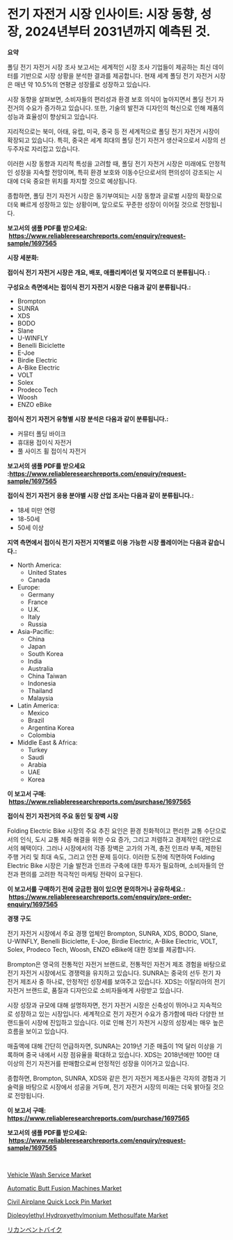 <p><h1>전기 자전거 시장 인사이트: 시장 동향, 성장, 2024년부터 2031년까지 예측된 것.</h1></p><p><strong>요약</strong></p>
<p><p>폴딩 전기 자전거 시장 조사 보고서는 세계적인 시장 조사 기업들이 제공하는 최신 데이터를 기반으로 시장 상황을 분석한 결과를 제공합니다. 현재 세계 폴딩 전기 자전거 시장은 매년 약 10.5%의 연평균 성장률로 성장하고 있습니다.</p><p>시장 동향을 살펴보면, 소비자들의 편리성과 환경 보호 의식이 높아지면서 폴딩 전기 자전거의 수요가 증가하고 있습니다. 또한, 기술의 발전과 디자인의 혁신으로 인해 제품의 성능과 효율성이 향상되고 있습니다.</p><p>지리적으로는 북미, 아태, 유럽, 미국, 중국 등 전 세계적으로 폴딩 전기 자전거 시장이 확장되고 있습니다. 특히, 중국은 세계 최대의 폴딩 전기 자전거 생산국으로서 시장의 선두주자로 자리잡고 있습니다.</p><p>이러한 시장 동향과 지리적 특성을 고려할 때, 폴딩 전기 자전거 시장은 미래에도 안정적인 성장을 지속할 전망이며, 특히 환경 보호와 이동수단으로서의 편의성이 강조되는 시대에 더욱 중요한 위치를 차지할 것으로 예상됩니다.</p><p>종합하면, 폴딩 전기 자전거 시장은 동기부여되는 시장 동향과 글로벌 시장의 확장으로 더욱 빠르게 성장하고 있는 상황이며, 앞으로도 꾸준한 성장이 이어질 것으로 전망됩니다.</p></p>
<p><strong>보고서의 샘플 PDF를 받으세요: &nbsp;<a href="https://www.reliableresearchreports.com/enquiry/request-sample/1697565">https://www.reliableresearchreports.com/enquiry/request-sample/1697565</a></strong></p>
<p><strong>시장 세분화:</strong></p>
<p><strong> 접이식 전기 자전거 시장은 개요, 배포, 애플리케이션 및 지역으로 더 분류됩니다. :</strong></p>
<p><strong>구성요소 측면에서는 접이식 전기 자전거 시장은 다음과 같이 분류됩니다.:</strong></p>
<p><ul><li>Brompton</li><li>SUNRA</li><li>XDS</li><li>BODO</li><li>Slane</li><li>U-WINFLY</li><li>Benelli Biciclette</li><li>E-Joe</li><li>Birdie Electric</li><li>A-Bike Electric</li><li>VOLT</li><li>Solex</li><li>Prodeco Tech</li><li>Woosh</li><li>ENZO eBike</li></ul></p>
<p><strong> 접이식 전기 자전거 유형별 시장 분석은 다음과 같이 분류됩니다.:</strong></p>
<p><ul><li>커뮤터 폴딩 바이크</li><li>휴대용 접이식 자전거</li><li>풀 사이즈 휠 접이식 자전거</li></ul></p>
<p><strong>보고서의 샘플 PDF를 받으세요 :<a href="https://www.reliableresearchreports.com/enquiry/request-sample/1697565">https://www.reliableresearchreports.com/enquiry/request-sample/1697565</a></strong></p>
<p><strong> 접이식 전기 자전거 응용 분야별 시장 산업 조사는 다음과 같이 분류됩니다.:</strong></p>
<p><ul><li>18세 미만 연령</li><li>18-50세</li><li>50세 이상</li></ul></p>
<p><strong>지역 측면에서 접이식 전기 자전거 지역별로 이용 가능한 시장 플레이어는 다음과 같습니다.:</strong></p>
<p><ul>
    <li>
        North America:
        <ul>
            <li>United States</li>
            <li>Canada</li>
        </ul>
    </li>
    <li>
        Europe:
        <ul>
            <li>Germany</li>
            <li>France</li>
            <li>U.K.</li>
            <li>Italy</li>
            <li>Russia</li>
        </ul>
    </li>
    <li>
        Asia-Pacific:
        <ul>
            <li>China</li>
            <li>Japan</li>
            <li>South Korea</li>
            <li>India</li>
            <li>Australia</li>
            <li>China Taiwan</li>
            <li>Indonesia</li>
            <li>Thailand</li>
            <li>Malaysia</li>
        </ul>
    </li>
    <li>
        Latin America:
        <ul>
            <li>Mexico</li>
            <li>Brazil</li>
            <li>Argentina Korea</li>
            <li>Colombia</li>
        </ul>
    </li>
    <li>
        Middle East & Africa:
        <ul>
            <li>Turkey</li>
            <li>Saudi</li>
            <li>Arabia</li>
            <li>UAE</li>
            <li>Korea</li>
        </ul>
    </li>
    </ul></p>
<p><strong>이 보고서 구매: &nbsp;<a href="https://www.reliableresearchreports.com/purchase/1697565">https://www.reliableresearchreports.com/purchase/1697565</a></strong></p>
<p><strong>접이식 전기 자전거의 주요 동인 및 장벽 시장</strong></p>
<p><p>Folding Electric Bike 시장의 주요 추진 요인은 환경 친화적이고 편리한 교통 수단으로서의 인식, 도시 교통 체증 해결을 위한 수요 증가, 그리고 저렴하고 경제적인 대안으로서의 혜택이다. 그러나 시장에서의 각종 장벽은 고가의 가격, 충전 인프라 부족, 제한된 주행 거리 및 최대 속도, 그리고 안전 문제 등이다. 이러한 도전에 직면하여 Folding Electric Bike 시장은 기술 발전과 인프라 구축에 대한 투자가 필요하며, 소비자들의 안전과 편의를 고려한 적극적인 마케팅 전략이 요구된다.</p></p>
<p><strong>이 보고서를 구매하기 전에 궁금한 점이 있으면 문의하거나 공유하세요.: &nbsp;<a href="https://www.reliableresearchreports.com/enquiry/pre-order-enquiry/1697565">https://www.reliableresearchreports.com/enquiry/pre-order-enquiry/1697565</a></strong></p>
<p><strong>경쟁 구도</strong></p>
<p><p>전기 자전거 시장에서 주요 경쟁 업체인 Brompton, SUNRA, XDS, BODO, Slane, U-WINFLY, Benelli Biciclette, E-Joe, Birdie Electric, A-Bike Electric, VOLT, Solex, Prodeco Tech, Woosh, ENZO eBike에 대한 정보를 제공합니다.</p><p>Brompton은 영국의 전통적인 자전거 브랜드로, 전통적인 자전거 제조 경험을 바탕으로 전기 자전거 시장에서도 경쟁력을 유지하고 있습니다. SUNRA는 중국의 선두 전기 자전거 제조사 중 하나로, 안정적인 성장세를 보여주고 있습니다. XDS는 이탈리아의 전기 자전거 브랜드로, 품질과 디자인으로 소비자들에게 사랑받고 있습니다.</p><p>시장 성장과 규모에 대해 설명하자면, 전기 자전거 시장은 신축성이 뛰어나고 지속적으로 성장하고 있는 시장입니다. 세계적으로 전기 자전거 수요가 증가함에 따라 다양한 브랜드들이 시장에 진입하고 있습니다. 이로 인해 전기 자전거 시장의 성장세는 매우 높은 흐름을 보이고 있습니다.</p><p>매출액에 대해 간단히 언급하자면, SUNRA는 2019년 기준 매출이 1억 달러 이상을 기록하며 중국 내에서 시장 점유율을 확대하고 있습니다. XDS는 2018년에만 100만 대 이상의 전기 자전거를 판매함으로써 안정적인 성장을 이어가고 있습니다.</p><p>종합하면, Brompton, SUNRA, XDS와 같은 전기 자전거 제조사들은 각자의 경험과 기술력을 바탕으로 시장에서 성공을 거두며, 전기 자전거 시장의 미래는 더욱 밝아질 것으로 전망됩니다.</p></p>
<p><strong>이 보고서 구매: &nbsp; <a href="https://www.reliableresearchreports.com/purchase/1697565">https://www.reliableresearchreports.com/purchase/1697565</a></strong></p>
<p><strong>보고서의 샘플 PDF를 받으세요: &nbsp;<a href="https://www.reliableresearchreports.com/enquiry/request-sample/1697565">https://www.reliableresearchreports.com/enquiry/request-sample/1697565</a></strong><strong></strong></p>
<p>&nbsp;</p>
<p><p><a href="https://issuu.com/reportprime-2/docs/vehicle-wash-service-market-size-2030.pptx">Vehicle Wash Service Market</a></p><p><a href="https://silk-columnist-571.notion.site/Automatic-Butt-Fusion-Machines-Market-Size-Evaluating-its-Market-Trends-Growth-and-Projections-20-a79a3faef19d4119961f8b1feed14c39">Automatic Butt Fusion Machines Market</a></p><p><a href="https://issuu.com/reportprime-2/docs/civil-airplane-quick-lock-pin-market-size-2030.ppt">Civil Airplane Quick Lock Pin Market</a></p><p><a href="https://github.com/sofayahoo2023/Market-Research-Report-List-3/blob/main/dioleoylethyl-hydroxyethylmonium-methosulfate-market.md">Dioleoylethyl Hydroxyethylmonium Methosulfate Market</a></p><p><a href="https://github.com/vhemk0794148/Market-Research-Report-List-1/blob/main/8618625190759.md">リカンベントバイク</a></p></p>